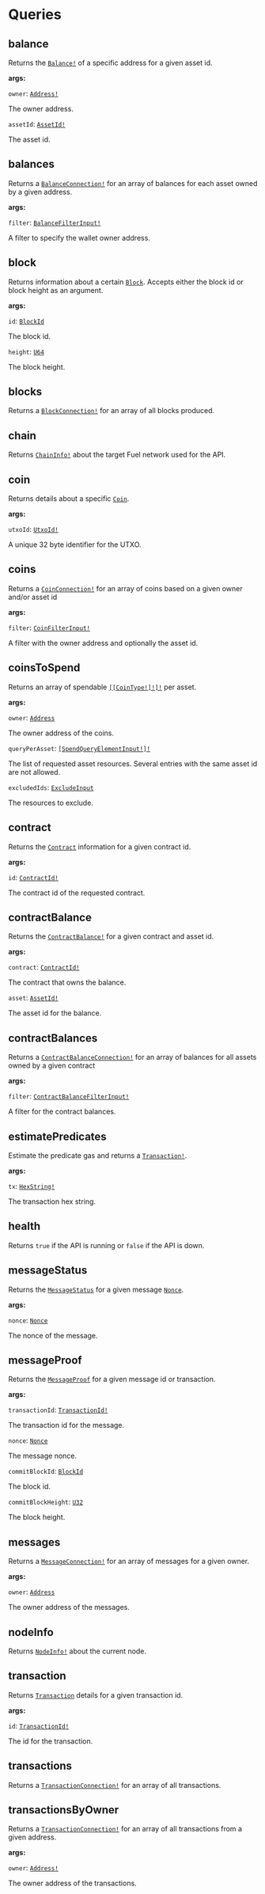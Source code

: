 # Queries


## balance

Returns the [`Balance!`](/docs/reference/objects/#balance) of a specific address for a given asset id.

**args:**

`owner`: [`Address!`](/docs/reference/scalars/#address)

The owner address.

`assetId`: [`AssetId!`](/docs/reference/scalars/#assetid)

The asset id.


## balances

Returns a [`BalanceConnection!`](/docs/reference/objects/#balance) for an array of balances for each asset owned by a given address.

**args:**

`filter`: [`BalanceFilterInput!`](/docs/reference/objects/#balancefilterinput)

A filter to specify the wallet owner address.


## block

Returns information about a certain [`Block`](/docs/reference/objects/#block). Accepts either the block id or block height as an argument.

**args:**

`id`: [`BlockId`](/docs/reference/scalars/#blockid)

The block id.

`height`: [`U64`](/docs/reference/scalars/#u64)

The block height.


## blocks

Returns a [`BlockConnection!`](/docs/reference/objects/#block) for an array of all blocks produced.


## chain

Returns [`ChainInfo!`](/docs/reference/objects/#chaininfo) about the target Fuel network used for the API.


## coin

Returns details about a specific [`Coin`](/docs/reference/objects/#coin).

**args:**

`utxoId`: [`UtxoId!`](/docs/reference/scalars/#utxoid)

A unique 32 byte identifier for the UTXO.


## coins

Returns a [`CoinConnection!`](/docs/reference/objects/#coin) for an array of coins based on a given owner and/or asset id

**args:**

`filter`: [`CoinFilterInput!`](/docs/reference/objects/#coinfilterinput)

A filter with the owner address and optionally the asset id.


## coinsToSpend

Returns an array of spendable [`[[CoinType!]!]!`](/docs/reference/unions/#cointype) per asset.

**args:**

`owner`: [`Address`](/docs/reference/scalars/#address)

The owner address of the coins.

`queryPerAsset`: [`[SpendQueryElementInput!]!`](/docs/reference/objects/#spendqueryelementinput)

The list of requested asset resources. Several entries with the same asset id are not allowed.

`excludedIds`: [`ExcludeInput`](/docs/reference/objects/#excludeinput)

The resources to exclude.


## contract

Returns the [`Contract`](/docs/reference/objects/#contract) information for a given contract id.

**args:**

`id`: [`ContractId!`](/docs/reference/scalars/#contractid)

The contract id of the requested contract.


## contractBalance

Returns the [`ContractBalance!`](/docs/reference/objects/#contractbalance) for a given contract and asset id.

**args:**

`contract`: [`ContractId!`](/docs/reference/scalars/#contractid)

The contract that owns the balance.

`asset`: [`AssetId!`](/docs/reference/scalars/#assetid)

The asset id for the balance.


## contractBalances

Returns a [`ContractBalanceConnection!`](/docs/reference/objects/#contractbalance) for an array of balances for all assets owned by a given contract

**args:**

`filter`: [`ContractBalanceFilterInput!`](/docs/reference/objects/#contractbalancefilterinput)

A filter for the contract balances.


## estimatePredicates

Estimate the predicate gas and returns a [`Transaction!`](/docs/reference/objects/#transaction).

**args:**

`tx`: [`HexString!`](/docs/reference/scalars/#hexstring)

The transaction hex string.


## health

Returns `true` if the API is running or `false` if the API is down.


## messageStatus

Returns the [`MessageStatus`](/docs/reference/objects/#messagestatus) for a given message [`Nonce`](/docs/reference/scalars/#nonce).

**args:**

`nonce`: [`Nonce`](/docs/reference/scalars/#nonce)

The nonce of the message.


## messageProof

Returns the [`MessageProof`](/docs/reference/objects/#messageproof) for a given message id or transaction.

**args:**

`transactionId`: [`TransactionId!`](/docs/reference/scalars/#transactionid)

The transaction id for the message.

`nonce`: [`Nonce`](/docs/reference/scalars/#nonce)

The message nonce.

`commitBlockId`: [`BlockId`](/docs/reference/scalars/#blockid)

The block id.

`commitBlockHeight`: [`U32`](/docs/reference/scalars/#u32)

The block height.


## messages

Returns a [`MessageConnection!`](/docs/reference/objects/#message) for an array of messages for a given owner.

**args:**

`owner`: [`Address`](/docs/reference/scalars/#address)

The owner address of the messages.


## nodeInfo

Returns [`NodeInfo!`](/docs/reference/objects/#nodeinfo) about the current node.


## transaction

Returns [`Transaction`](/docs/reference/objects/#transaction) details for a given transaction id.

**args:**

`id`: [`TransactionId!`](/docs/reference/scalars/#transactionid)

The id for the transaction.


## transactions

Returns a [`TransactionConnection!`](/docs/reference/objects/#transaction) for an array of all transactions.


## transactionsByOwner

Returns a [`TransactionConnection!`](/docs/reference/objects/#transaction) for an array of all transactions from a given address.

**args:**

`owner`: [`Address!`](/docs/reference/scalars/#address)

The owner address of the transactions.
